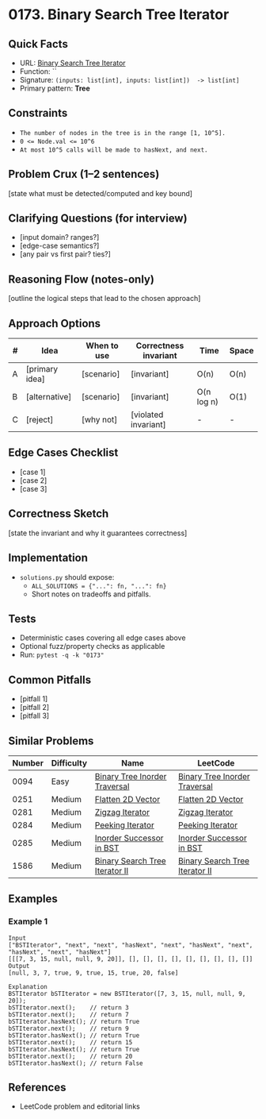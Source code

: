 # 0173. Binary Search Tree Iterator

## Quick Facts

- URL: [Binary Search Tree Iterator](https://leetcode.com/problems/binary-search-tree-iterator/)
- Function: \`\`
- Signature: `(inputs: list[int], inputs: list[int])  -> list[int]`
- Primary pattern: **Tree**

## Constraints

- `The number of nodes in the tree is in the range [1, 10^5].`
- `0 <= Node.val <= 10^6`
- `At most 10^5 calls will be made to hasNext, and next.`

## Problem Crux (1–2 sentences)

[state what must be detected/computed and key bound]

## Clarifying Questions (for interview)

- [input domain? ranges?]
- [edge-case semantics?]
- [any pair vs first pair? ties?]

## Reasoning Flow (notes-only)

[outline the logical steps that lead to the chosen approach]

## Approach Options

| #   | Idea           | When to use | Correctness invariant | Time       | Space |
| --- | -------------- | ----------- | --------------------- | ---------- | ----- |
| A   | [primary idea] | [scenario]  | [invariant]           | O(n)       | O(n)  |
| B   | [alternative]  | [scenario]  | [invariant]           | O(n log n) | O(1)  |
| C   | [reject]       | [why not]   | [violated invariant]  | -          | -     |

## Edge Cases Checklist

- [case 1]
- [case 2]
- [case 3]

## Correctness Sketch

[state the invariant and why it guarantees correctness]

## Implementation

- `solutions.py` should expose:
    - `ALL_SOLUTIONS = {"...": fn, "...": fn}`
    - Short notes on tradeoffs and pitfalls.

## Tests

- Deterministic cases covering all edge cases above
- Optional fuzz/property checks as applicable
- Run: `pytest -q -k "0173"`

## Common Pitfalls

- [pitfall 1]
- [pitfall 2]
- [pitfall 3]

## Similar Problems

| Number | Difficulty | Name                                                                               | LeetCode                                                                                        |
| ------ | ---------- | ---------------------------------------------------------------------------------- | ----------------------------------------------------------------------------------------------- |
| 0094   | Easy       | [Binary Tree Inorder Traversal](../0094-binary-tree-inorder-traversal/readme.md)   | [Binary Tree Inorder Traversal](https://leetcode.com/problems/binary-tree-inorder-traversal/)   |
| 0251   | Medium     | [Flatten 2D Vector](../0251-flatten-2d-vector/readme.md)                           | [Flatten 2D Vector](https://leetcode.com/problems/flatten-2d-vector/)                           |
| 0281   | Medium     | [Zigzag Iterator](../0281-zigzag-iterator/readme.md)                               | [Zigzag Iterator](https://leetcode.com/problems/zigzag-iterator/)                               |
| 0284   | Medium     | [Peeking Iterator](../0284-peeking-iterator/readme.md)                             | [Peeking Iterator](https://leetcode.com/problems/peeking-iterator/)                             |
| 0285   | Medium     | [Inorder Successor in BST](../0285-inorder-successor-in-bst/readme.md)             | [Inorder Successor in BST](https://leetcode.com/problems/inorder-successor-in-bst/)             |
| 1586   | Medium     | [Binary Search Tree Iterator II](../1586-binary-search-tree-iterator-ii/readme.md) | [Binary Search Tree Iterator II](https://leetcode.com/problems/binary-search-tree-iterator-ii/) |

## Examples

### Example 1

```text
Input
["BSTIterator", "next", "next", "hasNext", "next", "hasNext", "next", "hasNext", "next", "hasNext"]
[[[7, 3, 15, null, null, 9, 20]], [], [], [], [], [], [], [], [], []]
Output
[null, 3, 7, true, 9, true, 15, true, 20, false]

Explanation
BSTIterator bSTIterator = new BSTIterator([7, 3, 15, null, null, 9, 20]);
bSTIterator.next();    // return 3
bSTIterator.next();    // return 7
bSTIterator.hasNext(); // return True
bSTIterator.next();    // return 9
bSTIterator.hasNext(); // return True
bSTIterator.next();    // return 15
bSTIterator.hasNext(); // return True
bSTIterator.next();    // return 20
bSTIterator.hasNext(); // return False
```

## References

- LeetCode problem and editorial links
